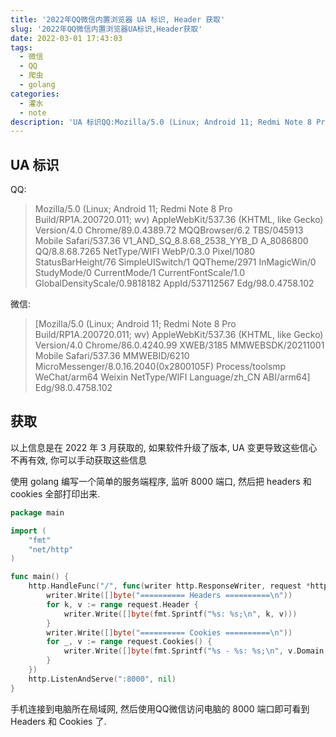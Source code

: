 ```yaml
---
title: '2022年QQ微信内置浏览器 UA 标识, Header 获取'
slug: '2022年QQ微信内置浏览器UA标识,Header获取'
date: 2022-03-01 17:43:03
tags:
  - 微信
  - QQ
  - 爬虫
  - golang
categories:
  - 灌水
  - note
description: 'UA 标识QQ:Mozilla/5.0 (Linux; Android 11; Redmi Note 8 Pro Build/RP1A.200720.011; wv) AppleWebKit/537.36 (KHTML, like Gecko) Version/4.0 Chrome/89.0.4389.72 MQQBrowser/6.2 TBS/045913 Mobile Safari/537.36 V1_AND_SQ_8.8.68_2538_YYB_D A_8086800 QQ/8.8.68.726'
---
```


## UA 标识

QQ: 

> Mozilla/5.0 (Linux; Android 11; Redmi Note 8 Pro Build/RP1A.200720.011; wv) AppleWebKit/537.36 (KHTML, like Gecko) Version/4.0 Chrome/89.0.4389.72 MQQBrowser/6.2 TBS/045913 Mobile Safari/537.36 V1_AND_SQ_8.8.68_2538_YYB_D A_8086800 QQ/8.8.68.7265 NetType/WIFI WebP/0.3.0 Pixel/1080 StatusBarHeight/76 SimpleUISwitch/1 QQTheme/2971 InMagicWin/0 StudyMode/0 CurrentMode/1 CurrentFontScale/1.0 GlobalDensityScale/0.9818182 AppId/537112567 Edg/98.0.4758.102


微信:

> [Mozilla/5.0 (Linux; Android 11; Redmi Note 8 Pro Build/RP1A.200720.011; wv) AppleWebKit/537.36 (KHTML, like Gecko) Version/4.0 Chrome/86.0.4240.99 XWEB/3185 MMWEBSDK/20211001 Mobile Safari/537.36 MMWEBID/6210 MicroMessenger/8.0.16.2040(0x2800105F) Process/toolsmp WeChat/arm64 Weixin NetType/WIFI Language/zh_CN ABI/arm64] Edg/98.0.4758.102


## 获取

以上信息是在 2022 年 3 月获取的, 如果软件升级了版本, UA 变更导致这些信心不再有效, 你可以手动获取这些信息


使用 golang 编写一个简单的服务端程序, 监听 8000 端口, 然后把 headers 和 cookies 全部打印出来.


```go
package main

import (
	"fmt"
	"net/http"
)

func main() {
	http.HandleFunc("/", func(writer http.ResponseWriter, request *http.Request) {
		writer.Write([]byte("========== Headers ==========\n"))
		for k, v := range request.Header {
			writer.Write([]byte(fmt.Sprintf("%s: %s;\n", k, v)))
		}
		writer.Write([]byte("========== Cookies ==========\n"))
		for _, v := range request.Cookies() {
			writer.Write([]byte(fmt.Sprintf("%s - %s: %s;\n", v.Domain, v.Name, v.Value)))
		}
	})
	http.ListenAndServe(":8000", nil)
}
```


手机连接到电脑所在局域网, 然后使用QQ微信访问电脑的 8000 端口即可看到 Headers 和 Cookies 了.
